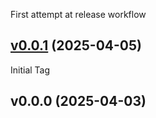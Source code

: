 
<a name="v0.0.1">First attempt at release workflow</a>
## [v0.0.1](https://github.com/jreslock/terraform-provider-docs-local/compare/v0.0.0...v0.0.1) (2025-04-05)


<a name="v0.0.0">Initial Tag</a>
## v0.0.0 (2025-04-03)

